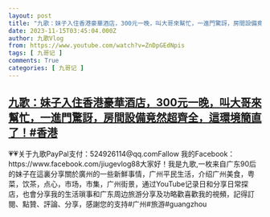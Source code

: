 ```yaml
---
layout: post
title: "九歌：妹子入住香港豪華酒店，300元一晚，叫大哥來幫忙，一進門驚訝，房間設備竟然超齊全，這環境簡直了！#香港"
date: 2023-11-15T03:45:04.000Z
author: 九歌Vlog
from: https://www.youtube.com/watch?v=ZnDpGEdNpis
tags: [ 九哥记 ]
comments: True
categories: [ 九哥记 ]
---
```

<!--1700019904000-->
[九歌：妹子入住香港豪華酒店，300元一晚，叫大哥來幫忙，一進門驚訝，房間設備竟然超齊全，這環境簡直了！#香港](https://www.youtube.com/watch?v=ZnDpGEdNpis)
------

<div>
💗💗关于九歌PayPal支付：524926114@qq.comFallow 我的Facebook：https://www.facebook.com/jiugevlog88大家好！我是九歌,一枚来自广东90后的妹子在這裏分享關於廣州的一些新鮮事情，广州平民生活，介绍广州美食，粤菜，饮茶，点心，市场，市集，广州街景，通过YouTube记录日和分享日常探店，也會分享我的生活瑣事和广东周边旅游分享及功略歡喜歡我的視頻，記得訂閱、點贊、評論、分享，感謝您的支持#广州#旅游#guangzhou
</div>
